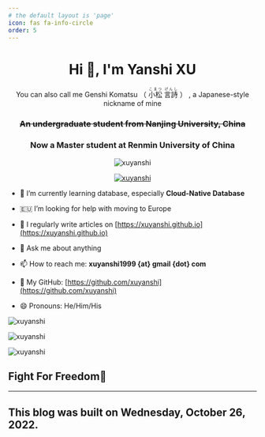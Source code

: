 ```yaml
---
# the default layout is 'page'
icon: fas fa-info-circle
order: 5
---
```

<!-- 

> Add Markdown syntax content to file `_tabs/about.md`{: .filepath } and it will show up on this page.
> {: .prompt-tip }
>
>  -->

<h1 align="center">Hi 👋, I'm Yanshi XU 



</h1>

<p align="center">
You can also call me Genshi Komatsu
（
<ruby>小松<rp>（</rp><rt>こまつ</rt><rp>）</rp></ruby>
<ruby>言詩<rp>（</rp><rt>げんし</rt><rp>）</rp></ruby>
）
, a Japanese-style nickname of mine
</p>

<h3 align="center"><strike>An undergraduate student from Nanjing University, China</strike></h3>
<h3 align="center">Now a Master student at Renmin University of China</h3>

<p align="center"> <img src="https://komarev.com/ghpvc/?username=xuyanshi&label=Profile%20views&color=0e75b6&style=flat" alt="xuyanshi" /> </p>

<p align="center"> <a href="https://github.com/ryo-ma/github-profile-trophy"><img src="https://github-profile-trophy.vercel.app/?username=xuyanshi&column=7" alt="xuyanshi" /></a> </p>

- 🌱 I’m currently learning database, especially **Cloud-Native Database**

- 🇪🇺 I’m looking for help with moving to Europe

- 📝 I regularly write articles on [https://xuyanshi.github.io](https://xuyanshi.github.io)

- 💬 Ask me about anything

- 📫 How to reach me:  **xuyanshi1999 {at} gmail {dot} com**

- 🔭 My GitHub: [https://github.com/xuyanshi](https://github.com/xuyanshi)

- 😄 Pronouns: He/Him/His
<p>
<img align="center" src="https://github-readme-stats-bv79ec4l6-xuyanshi.vercel.app/api?username=xuyanshi&show_icons=true&locale=en" alt="xuyanshi" />
</p>

<p>
<img align="center" src="https://github-readme-stats-bv79ec4l6-xuyanshi.vercel.app/api/top-langs/?username=xuyanshi&show_icons=true&locale=en&layout=compact" alt="xuyanshi" />
</p>

<p>
<img align="center" src="https://github-readme-stats-bv79ec4l6-xuyanshi.vercel.app/api/wakatime?username=xuyanshi&layout=compact" alt="xuyanshi" />
</p>

<!--

[![Readme Card](https://github-readme-stats.vercel.app/api?username=xuyanshi&count_private=true&show_icons=true&theme=buefy)](https://github.com/xuyanshi/github-readme-stats)
[![Top Langs](https://github-readme-stats.vercel.app/api/top-langs/?username=xuyanshi&show_icons=true&layout=compact&theme=buefy)](https://github.com/xuyanshi/github-readme-stats)

Here are some ideas to get you started:
- ⚡ Fun fact: ...

-->


<!--
## [❤️](https://moqixis.github.io)
-->

## Fight For Freedom🗽
---

## This blog was built on Wednesday, October 26, 2022.
